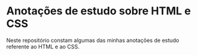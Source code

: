# Anotações de estudo sobre HTML e CSS
Neste repositório constam algumas das minhas anotações de estudo referente ao HTML e ao CSS.
